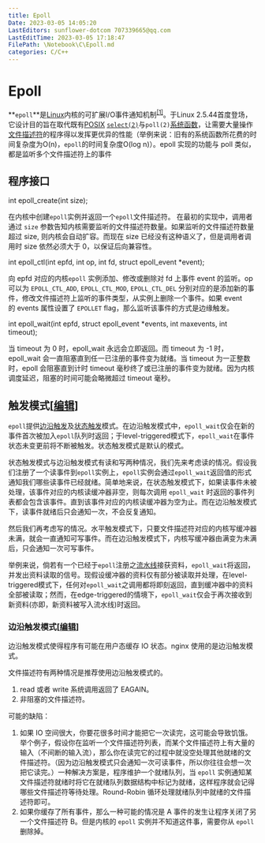 ```yaml
---
title: Epoll
Date: 2023-03-05 14:05:20
LastEditors: sunflower-dotcom 707339665@qq.com
LastEditTime: 2023-03-05 17:18:47
FilePath: \Notebook\C\Epoll.md
categories: C/C++
---
```


# Epoll

**`epoll`**是[Linux](https://zh.wikipedia.org/wiki/Linux "Linux")内核的可扩展I/O事件通知机制<sup id="cite_ref-1" class="reference"><a href="https://zh.wikipedia.org/wiki/Epoll#cite_note-1">[1]</a></sup>。于Linux 2.5.44首度登场，它设计目的旨在取代既有[POSIX](https://zh.wikipedia.org/wiki/POSIX "POSIX") [`select(2)`](https://zh.wikipedia.org/wiki/Select_(Unix) "Select (Unix)")与`poll(2)`[系统函数](https://zh.wikipedia.org/wiki/%E7%B3%BB%E7%BB%9F%E8%B0%83%E7%94%A8 "系统调用")，让需要大量操作[文件描述符](https://zh.wikipedia.org/wiki/%E6%AA%94%E6%A1%88%E6%8F%8F%E8%BF%B0%E5%AD%90 "文件描述符")的程序得以发挥更优异的性能（举例来说：旧有的系统函数所花费的时间复杂度为O(n)，`epoll`的时间复杂度O(log n)）。epoll 实现的功能与 poll 类似，都是监听多个文件描述符上的事件

## 程序接口

int epoll\_create(int size);

在内核中创建`epoll`实例并返回一个`epoll`文件描述符。 在最初的实现中，调用者通过 `size` 参数告知内核需要监听的文件描述符数量。如果监听的文件描述符数量超过 size, 则内核会自动扩容。而现在 size 已经没有这种语义了，但是调用者调用时 size 依然必须大于 0，以保证后向兼容性。

int epoll\_ctl(int epfd, int op, int fd, struct epoll\_event \*event);

向 epfd 对应的内核`epoll` 实例添加、修改或删除对 fd 上事件 event 的监听。op 可以为 `EPOLL_CTL_ADD`, `EPOLL_CTL_MOD`, `EPOLL_CTL_DEL` 分别对应的是添加新的事件，修改文件描述符上监听的事件类型，从实例上删除一个事件。如果 event 的 events 属性设置了 `EPOLLET` flag，那么监听该事件的方式是边缘触发。

int epoll\_wait(int epfd, struct epoll\_event \*events, int maxevents, int timeout);

当 timeout 为 0 时，epoll\_wait 永远会立即返回。而 timeout 为 -1 时，epoll\_wait 会一直阻塞直到任一已注册的事件变为就绪。当 timeout 为一正整数时，epoll 会阻塞直到计时 timeout 毫秒终了或已注册的事件变为就绪。因为内核调度延迟，阻塞的时间可能会略微超过 timeout 毫秒。

## 触发模式\[[编辑](https://zh.wikipedia.org/w/index.php?title=Epoll&action=edit&section=2 "编辑章节：触发模式")\]

`epoll`提供[边沿触发](https://zh.wikipedia.org/wiki/%E4%B8%AD%E6%96%AD#%E8%BE%B9%E6%B2%BF%E8%A7%A6%E5%8F%91 "中断")及[状态触发](https://zh.wikipedia.org/wiki/%E4%B8%AD%E6%96%AD#%E7%8A%B6%E6%80%81%E8%A7%A6%E5%8F%91 "中断")模式。在边沿触发模式中，`epoll_wait`仅会在新的事件首次被加入`epoll`队列时返回；于level-triggered模式下，`epoll_wait`在事件状态未变更前将不断被触发。状态触发模式是默认的模式。

状态触发模式与边沿触发模式有读和写两种情况，我们先来考虑读的情况。假设我们注册了一个读事件到`epoll`实例上，`epoll`实例会通过`epoll_wait`返回值的形式通知我们哪些读事件已经就绪。简单地来说，在状态触发模式下，如果读事件未被处理，该事件对应的内核读缓冲器非空，则每次调用 `epoll_wait` 时返回的事件列表都会包含该事件。直到该事件对应的内核读缓冲器为空为止。而在边沿触发模式下，读事件就绪后只会通知一次，不会反复通知。

然后我们再考虑写的情况。水平触发模式下，只要文件描述符对应的内核写缓冲器未满，就会一直通知可写事件。而在边沿触发模式下，内核写缓冲器由满变为未满后，只会通知一次可写事件。

举例来说，倘若有一个已经于`epoll`注册之[流水线](https://zh.wikipedia.org/wiki/Anonymous_pipe "Anonymous pipe")接获资料，`epoll_wait`将返回，并发出资料读取的信号。现假设缓冲器的资料仅有部分被读取并处理，在level-triggered模式下，任何对`epoll_wait`之调用都将即刻返回，直到缓冲器中的资料全部被读取；然而，在edge-triggered的情境下，`epoll_wait`仅会于再次接收到新资料(亦即，新资料被写入流水线)时返回。

### 边沿触发模式\[[编辑](https://zh.wikipedia.org/w/index.php?title=Epoll&action=edit&section=3 "编辑章节：边沿触发模式")\]

边沿触发模式使得程序有可能在用户态缓存 IO 状态。nginx 使用的是边沿触发模式。

文件描述符有两种情况是推荐使用边沿触发模式的。

1. read 或者 write 系统调用返回了 EAGAIN。
2. 非阻塞的文件描述符。

可能的缺陷：

1. 如果 IO 空间很大，你要花很多时间才能把它一次读完，这可能会导致饥饿。举个例子，假设你在监听一个文件描述符列表，而某个文件描述符上有大量的输入（不间断的输入流），那么你在读完它的过程中就没空处理其他就绪的文件描述符。（因为边沿触发模式只会通知一次可读事件，所以你往往会想一次把它读完。）一种解决方案是，程序维护一个就绪队列，当 `epoll` 实例通知某文件描述符就绪时将它在就绪队列数据结构中标记为就绪，这样程序就会记得哪些文件描述符等待处理。Round-Robin 循环处理就绪队列中就绪的文件描述符即可。
2. 如果你缓存了所有事件，那么一种可能的情况是 A 事件的发生让程序关闭了另一个文件描述符 B。但是内核的 `epoll` 实例并不知道这件事，需要你从 `epoll` 删除掉。